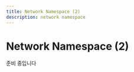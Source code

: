```yaml
---
title: Network Namespace (2)
description: network namespace
---
```


# Network Namespace (2)

준비 중입니다